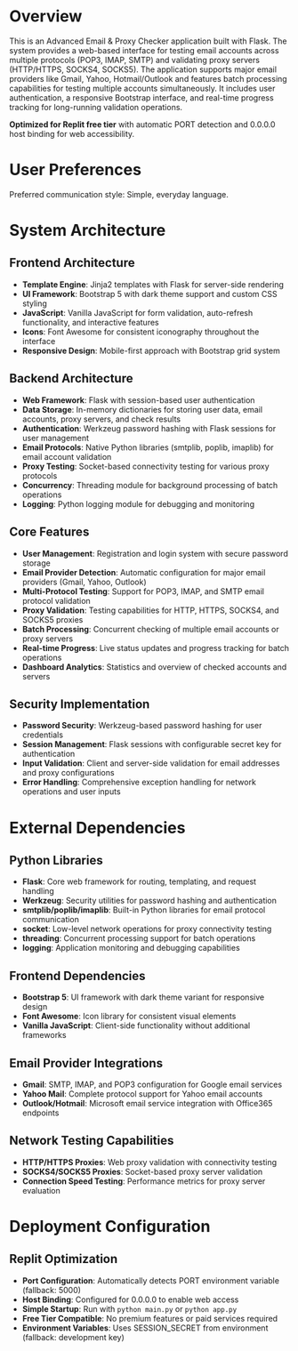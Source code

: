 # Overview

This is an Advanced Email & Proxy Checker application built with Flask. The system provides a web-based interface for testing email accounts across multiple protocols (POP3, IMAP, SMTP) and validating proxy servers (HTTP/HTTPS, SOCKS4, SOCKS5). The application supports major email providers like Gmail, Yahoo, Hotmail/Outlook and features batch processing capabilities for testing multiple accounts simultaneously. It includes user authentication, a responsive Bootstrap interface, and real-time progress tracking for long-running validation operations.

**Optimized for Replit free tier** with automatic PORT detection and 0.0.0.0 host binding for web accessibility.

# User Preferences

Preferred communication style: Simple, everyday language.

# System Architecture

## Frontend Architecture
- **Template Engine**: Jinja2 templates with Flask for server-side rendering
- **UI Framework**: Bootstrap 5 with dark theme support and custom CSS styling
- **JavaScript**: Vanilla JavaScript for form validation, auto-refresh functionality, and interactive features
- **Icons**: Font Awesome for consistent iconography throughout the interface
- **Responsive Design**: Mobile-first approach with Bootstrap grid system

## Backend Architecture
- **Web Framework**: Flask with session-based user authentication
- **Data Storage**: In-memory dictionaries for storing user data, email accounts, proxy servers, and check results
- **Authentication**: Werkzeug password hashing with Flask sessions for user management
- **Email Protocols**: Native Python libraries (smtplib, poplib, imaplib) for email account validation
- **Proxy Testing**: Socket-based connectivity testing for various proxy protocols
- **Concurrency**: Threading module for background processing of batch operations
- **Logging**: Python logging module for debugging and monitoring

## Core Features
- **User Management**: Registration and login system with secure password storage
- **Email Provider Detection**: Automatic configuration for major email providers (Gmail, Yahoo, Outlook)
- **Multi-Protocol Testing**: Support for POP3, IMAP, and SMTP email protocol validation
- **Proxy Validation**: Testing capabilities for HTTP, HTTPS, SOCKS4, and SOCKS5 proxies
- **Batch Processing**: Concurrent checking of multiple email accounts or proxy servers
- **Real-time Progress**: Live status updates and progress tracking for batch operations
- **Dashboard Analytics**: Statistics and overview of checked accounts and servers

## Security Implementation
- **Password Security**: Werkzeug-based password hashing for user credentials
- **Session Management**: Flask sessions with configurable secret key for authentication
- **Input Validation**: Client and server-side validation for email addresses and proxy configurations
- **Error Handling**: Comprehensive exception handling for network operations and user inputs

# External Dependencies

## Python Libraries
- **Flask**: Core web framework for routing, templating, and request handling
- **Werkzeug**: Security utilities for password hashing and authentication
- **smtplib/poplib/imaplib**: Built-in Python libraries for email protocol communication
- **socket**: Low-level network operations for proxy connectivity testing
- **threading**: Concurrent processing support for batch operations
- **logging**: Application monitoring and debugging capabilities

## Frontend Dependencies
- **Bootstrap 5**: UI framework with dark theme variant for responsive design
- **Font Awesome**: Icon library for consistent visual elements
- **Vanilla JavaScript**: Client-side functionality without additional frameworks

## Email Provider Integrations
- **Gmail**: SMTP, IMAP, and POP3 configuration for Google email services
- **Yahoo Mail**: Complete protocol support for Yahoo email accounts
- **Outlook/Hotmail**: Microsoft email service integration with Office365 endpoints

## Network Testing Capabilities
- **HTTP/HTTPS Proxies**: Web proxy validation with connectivity testing
- **SOCKS4/SOCKS5 Proxies**: Socket-based proxy server validation
- **Connection Speed Testing**: Performance metrics for proxy server evaluation

# Deployment Configuration

## Replit Optimization
- **Port Configuration**: Automatically detects PORT environment variable (fallback: 5000)
- **Host Binding**: Configured for 0.0.0.0 to enable web access
- **Simple Startup**: Run with `python main.py` or `python app.py`
- **Free Tier Compatible**: No premium features or paid services required
- **Environment Variables**: Uses SESSION_SECRET from environment (fallback: development key)